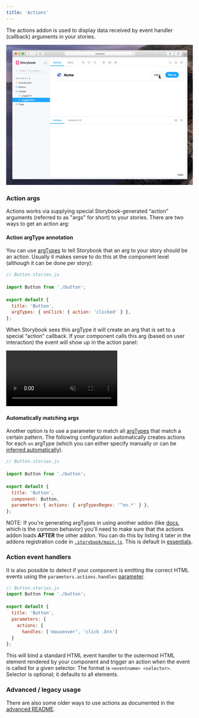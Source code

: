```yaml
---
title: 'Actions'
---
```


The actions addon is used to display data received by event handler (callback) arguments in your stories.

![Essential Actions addon usage](./addon-actions-screenshot.png)

### Action args

Actions works via supplying special Storybook-generated “action” arguments (referred to as "args" for short) to your stories. There are two ways to get an action arg:

#### Action argType annotation

You can use [argTypes](../api/stories#argtypes) to tell Storybook that an arg to your story should be an action. Usually it makes sense to do this at the component level (although it can be done per story):

```js
// Button.stories.js

import Button from './button';

export default {
  title: 'Button',
  argTypes: { onClick: { action: 'clicked' } },
};
```

When Storybook sees this argType it will create an arg that is set to a special “action” callback. If your component calls this arg (based on user interaction) the event will show up in the action panel:

<video autoPlay muted playsInline loop>
  <source
    src="addon-actions-optimized.mp4"
    type="video/mp4"
  />
</video>

#### Automatically matching args

Another option is to use a parameter to match all [argTypes](../api/stories#argtypes) that match a certain pattern. The following configuration automatically creates actions for each `on` argType (which you can either specify manually or can be [inferred automatically](locate-link-for-this)).

```js
// Button.stories.js

import Button from './button';

export default {
  title: 'Button',
  component: Button,
  parameters: { actions: { argTypesRegex: '^on.*' } },
};
```

<div class=".aside">

NOTE: If you're generating argTypes in using another addon (like [docs](locate-docs), which is the common behavior) you'll need to make sure that the actions addon loads **AFTER** the other addon. You can do this by listing it later in the addons registration code in [`.storybook/main.js`](../configure/overview#configure-story-rendering). This is default in [essentials](./introduction).

</div>


### Action event handlers

It is also possible to detect if your component is emitting the correct HTML events using the `parameters.actions.handles` [parameter](../writing-stories/parameters). 

```js
// Button.stories.js
import Button from './button';

export default {
  title: 'Button',
  parameters: {
    actions: {
      handles: ['mouseover', 'click .btn']
  }
};
```

This will bind a standard HTML event handler to the outermost HTML element rendered by your component and trigger an action when the event is called for a given selector. The format is `<eventname> <selector>`. Selector is optional; it defaults to all elements.

### Advanced / legacy usage

There are also some older ways to use actions as documented in the [advanced README](../addons/actions/ADVANCED-README.md).
